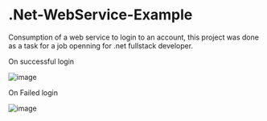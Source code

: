# .Net-WebService-Example
Consumption of a web service to login to an account, this project was done as a task for a job openning for .net fullstack developer.

On successful login

![image](https://user-images.githubusercontent.com/44114842/215975715-e3e9b467-a221-4ee0-b9b5-ac599e71a29f.png)

On Failed login

![image](https://user-images.githubusercontent.com/44114842/215976019-30ffbfea-3a9d-4b96-b93d-a747b86b4ce0.png)

